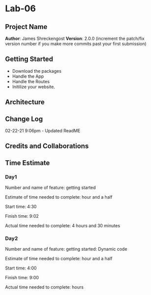 # Lab-06
## Project Name

**Author**: James Shreckengost
**Version**: 2.0.0 (increment the patch/fix version number if you make more commits past your first submission)

## Getting Started
<!-- What are the steps that a user must take in order to build this app on their own machine and get it running? -->
- Download the packages
- Handle the App
- Handle the Routes
- Initilize your website.
## Architecture
<!-- Provide a detailed description of the application design. What technologies (languages, libraries, etc) you're using, and any other relevant design information. -->

## Change Log
02-22-21 9:06pm - Updated ReadME
<!-- Use this area to document the iterative changes made to your application as each feature is successfully implemented. Use time stamps. Here's an examples:
01-01-2001 4:59pm - Application now has a fully-functional express server, with a GET route for the location resource.
-->
## Credits and Collaborations

<!-- Give credit (and a link) to other people or resources that helped you build this application. -->


## Time Estimate
### Day1
Number and name of feature: getting started

Estimate of time needed to complete: hour and a half

Start time: 4:30

Finish time: 9:02

Actual time needed to complete: 4 hours and 30 minutes
### Day2 
Number and name of feature: getting started: Dynamic code

Estimate of time needed to complete: hour and a half

Start time: 4:00

Finish time: 9:00

Actual time needed to complete:  hours